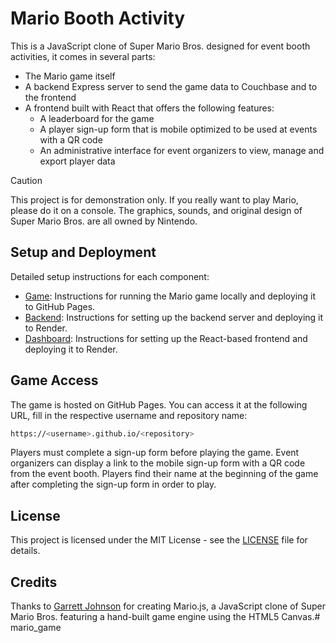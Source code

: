 # Mario Booth Activity

This is a JavaScript clone of Super Mario Bros. designed for event booth activities, it comes in several parts:

- The Mario game itself
- A backend Express server to send the game data to Couchbase and to the frontend
- A frontend built with React that offers the following features:
  - A leaderboard for the game
  - A player sign-up form that is mobile optimized to be used at events with a QR code
  - An administrative interface for event organizers to view, manage and export player data

> [!CAUTION]
> This project is for demonstration only. If you really want to play Mario, please do it on a console. The graphics, sounds, and original design of Super Mario Bros. are all owned by Nintendo.

## Setup and Deployment

Detailed setup instructions for each component:

* [Game](js/README.md): Instructions for running the Mario game locally and deploying it to GitHub Pages.
* [Backend](server/README.md): Instructions for setting up the backend server and deploying it to Render.
* [Dashboard](dashboard/README.md): Instructions for setting up the React-based frontend and deploying it to Render.

## Game Access

The game is hosted on GitHub Pages. You can access it at the following URL, fill in the respective username and repository name:

```bash
https://<username>.github.io/<repository>
```

Players must complete a sign-up form before playing the game. Event organizers can display a link to the mobile sign-up form with a QR code from the event booth. Players find their name at the beginning of the game after completing the sign-up form in order to play.

## License

This project is licensed under the MIT License - see the [LICENSE](LICENSE) file for details.

## Credits

Thanks to [Garrett Johnson](https://www.garrettjohnson.net) for creating Mario.js, a JavaScript clone of Super Mario Bros. featuring a hand-built game engine using the HTML5 Canvas.# mario_game
